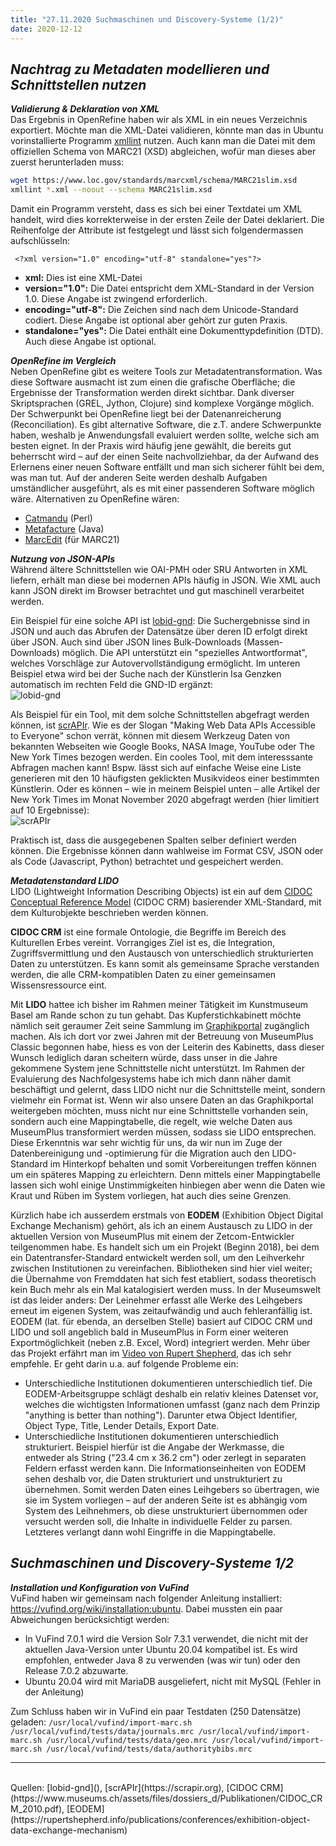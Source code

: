 ```yaml
---
title: "27.11.2020 Suchmaschinen und Discovery-Systeme (1/2)"
date: 2020-12-12
---
```


## *Nachtrag zu Metadaten modellieren und Schnittstellen nutzen*  

***Validierung & Deklaration von XML***   
Das Ergebnis in OpenRefine haben wir als XML in ein neues Verzeichnis exportiert. Möchte man die XML-Datei validieren, könnte man das in Ubuntu vorinstallierte Programm [xmllint](http://xmlsoft.org/xmllint.html) nutzen. Auch kann man die Datei mit dem offiziellen Schema von MARC21 (XSD) abgleichen, wofür man dieses aber zuerst herunterladen muss: 
```bash
wget https://www.loc.gov/standards/marcxml/schema/MARC21slim.xsd
xmllint *.xml --noout --schema MARC21slim.xsd
```

Damit ein Programm versteht, dass es sich bei einer Textdatei um XML handelt, wird dies korrekterweise in der ersten Zeile der Datei deklariert. Die Reihenfolge der Attribute ist festgelegt und lässt sich folgendermassen aufschlüsseln: 
 ```
  <?xml version="1.0" encoding="utf-8" standalone="yes"?>
  ```
* **xml:** Dies ist eine XML-Datei
* **version="1.0":** Die Datei entspricht dem XML-Standard in der Version 1.0. Diese Angabe ist zwingend erforderlich.
* **encoding="utf-8":** Die Zeichen sind nach dem Unicode-Standard codiert. Diese Angabe ist optional aber gehört zur guten Praxis.
* **standalone="yes":** Die Datei enthält eine Dokumenttypdefinition (DTD). Auch diese Angabe ist optional.

***OpenRefine im Vergleich***   
Neben OpenRefine gibt es weitere Tools zur Metadatentransformation. Was diese Software ausmacht ist zum einen die grafische Oberfläche; die Ergebnisse der Transformation werden direkt sichtbar. Dank diverser Skriptsprachen (GREL, Jython, Clojure) sind komplexe Vorgänge möglich. Der Schwerpunkt bei OpenRefine liegt bei der Datenanreicherung (Reconciliation). Es gibt alternative Software, die z.T. andere Schwerpunkte haben, weshalb je Anwendungsfall evaluiert werden sollte, welche sich am besten eignet. In der Praxis wird häufig jene gewählt, die bereits gut beherrscht wird – auf der einen Seite nachvollziehbar, da der Aufwand des Erlernens einer neuen Software entfällt und man sich sicherer fühlt bei dem, was man tut. Auf der anderen Seite werden deshalb Aufgaben umständlicher ausgeführt, als es mit einer passenderen Software möglich wäre. Alternativen zu OpenRefine wären:
* [Catmandu](https://librecat.org) (Perl)
* [Metafacture](https://github.com/metafacture/metafacture-core) (Java)
* [MarcEdit](https://marcedit.reeset.net) (für MARC21)

***Nutzung von JSON-APIs***   
Während ältere Schnittstellen wie OAI-PMH oder SRU Antworten in XML liefern, erhält man diese bei modernen APIs häufig in JSON. Wie XML auch kann JSON direkt im Browser betrachtet und gut maschinell verarbeitet werden.

Ein Beispiel für eine solche API ist [lobid-gnd](<https://lobid.org/gnd/api>): Die Suchergebnisse sind in JSON und auch das Abrufen der Datensätze über deren ID erfolgt direkt über JSON. Auch sind über JSON lines Bulk-Downloads (Massen-Downloads) möglich. Die API unterstützt ein "spezielles Antwortformat", welches Vorschläge zur Autovervollständigung ermöglicht. Im unteren Beispiel etwa wird bei der Suche nach der Künstlerin Isa Genzken automatisch im rechten Feld die GND-ID ergänzt:   
![lobid-gnd]({{site.baseurl}}/images/lobidgnd.png)

Als Beispiel für ein Tool, mit dem solche Schnittstellen abgefragt werden können, ist [scrAPIr](https://scrapir.org). Wie es der Slogan "Making Web Data APIs Accessible to Everyone" schon verrät, können mit diesem Werkzeug Daten von bekannten Webseiten wie Google Books, NASA Image, YouTube oder The New York Times bezogen werden. Ein cooles Tool, mit dem interesssante Abfragen machen kann! Bspw. lässt sich auf einfache Weise eine Liste generieren mit den 10 häufigsten geklickten Musikvideos einer bestimmten Künstlerin. Oder es können – wie in meinem Beispiel unten – alle Artikel der New York Times im Monat November 2020 abgefragt werden (hier limitiert auf 10 Ergebnisse):   
![scrAPIr]({{site.baseurl}}/images/scrapir.png)

Praktisch ist, dass die ausgegebenen Spalten selber definiert werden können. Die Ergebnisse können dann wahlweise im Format CSV, JSON oder als Code (Javascript, Python) betrachtet und gespeichert werden.

***Metadatenstandard LIDO***   
LIDO (Lightweight Information Describing Objects) ist ein auf dem [CIDOC Conceptual Reference Model](http://www.cidoc-crm.org/) (CIDOC CRM) basierender XML-Standard, mit dem Kulturobjekte beschrieben werden können.

**CIDOC CRM** ist eine formale Ontologie, die Begriffe im Bereich des Kulturellen Erbes vereint. Vorrangiges Ziel ist es, die Integration, Zugriffsvermittlung und den Austausch von unterschiedlich strukturierten Daten zu unterstützen. Es kann somit als gemeinsame Sprache verstanden werden, die alle CRM-kompatiblen Daten zu einer gemeinsamen Wissensressource eint.

Mit **LIDO** hattee ich bisher im Rahmen meiner Tätigkeit im Kunstmuseum Basel am Rande schon zu tun gehabt. Das Kupferstichkabinett möchte nämlich seit geraumer Zeit seine Sammlung im [Graphikportal](https://www.graphikportal.org) zugänglich machen. Als ich dort vor zwei Jahren mit der Betreuung von MuseumPlus Classic begonnen habe, hiess es von der Leiterin des Kabinetts, dass dieser Wunsch lediglich daran scheitern würde, dass unser in die Jahre gekommene System jene Schnittstelle nicht unterstützt. Im Rahmen der Evaluierung des Nachfolgesystems habe ich mich dann näher damit beschäftigt und gelernt, dass LIDO nicht nur die Schnittstelle meint, sondern vielmehr ein Format ist. Wenn wir also unsere Daten an das Graphikportal weitergeben möchten, muss nicht nur eine Schnittstelle vorhanden sein, sondern auch eine Mappingtabelle, die regelt, wie welche Daten aus MuseumPlus transformiert werden müssen, sodass sie LIDO entsprechen. Diese Erkenntnis war sehr wichtig für uns, da wir nun im Zuge der Datenbereinigung und -optimierung für die Migration auch den LIDO-Standard im Hinterkopf behalten und somit Vorbereitungen treffen können um ein späteres Mapping zu erleichtern. Denn mittels einer Mappingtabelle lassen sich wohl einige Unstimmigkeiten hinbiegen aber wenn die Daten wie Kraut und Rüben im System vorliegen, hat auch dies seine Grenzen. 

Kürzlich habe ich ausserdem erstmals von **EODEM** (Exhibition Object Digital Exchange Mechanism) gehört, als ich an einem Austausch zu LIDO in der aktuellen Version von MuseumPlus mit einem der Zetcom-Entwickler teilgenommen habe. Es handelt sich um ein Projekt (Beginn 2018), bei dem ein Datentransfer-Standard entwickelt werden soll, um den Leihverkehr zwischen Institutionen zu vereinfachen. Bibliotheken sind hier viel weiter; die Übernahme von Fremddaten hat sich fest etabliert, sodass theoretisch kein Buch mehr als ein Mal katalogisiert werden muss. In der Museumswelt ist das leider anders: Der Leinehmer erfasst alle Werke des Leihgebers erneut im eigenen System, was zeitaufwändig und auch fehleranfällig ist. EODEM (lat. für ebenda, an derselben Stelle) basiert auf CIDOC CRM und LIDO und soll angeblich bald in MuseumPlus in Form einer weiteren Exportmöglichkeit (neben z.B. Excel, Word) integriert werden. Mehr über das Projekt erfährt man im [Video von Rupert Shepherd](https://rupertshepherd.info/publications/conferences/exhibition-object-data-exchange-mechanism), das ich sehr empfehle. Er geht darin u.a. auf folgende Probleme ein:  
* Unterschiedliche Institutionen dokumentieren unterschiedlich tief. Die EODEM-Arbeitsgruppe schlägt deshalb ein relativ kleines Datenset vor, welches die wichtigsten Informationen umfasst (ganz nach dem Prinzip "anything is better than nothing"). Darunter etwa Object Identifier, Object Type, Title, Lender Details, Export Date.
* Unterschiedliche Institutionen dokumentieren unterschiedlich strukturiert. Beispiel hierfür ist die Angabe der Werkmasse, die entweder als String ("23.4 cm x 36.2 cm") oder zerlegt in separaten Feldern erfasst werden kann. Die Informationseinheiten von EODEM sehen deshalb vor, die Daten strukturiert und unstrukturiert zu übernehmen. Somit werden Daten eines Leihgebers so übertragen, wie sie im System vorliegen – auf der anderen Seite ist es abhängig vom System des Leihnehmers, ob diese unstrukturiert übernommen oder versucht werden soll, die Inhalte in individuelle Felder zu parsen. Letzteres verlangt dann wohl Eingriffe in die Mappingtabelle.

## *Suchmaschinen und Discovery-Systeme 1/2*   

***Installation und Konfiguration von VuFind***    
VuFind haben wir gemeinsam nach folgender Anleitung installiert: https://vufind.org/wiki/installation:ubuntu. Dabei mussten ein paar Abweichungen berücksichtigt werden:
* In VuFind 7.0.1 wird die Version Solr 7.3.1 verwendet, die nicht mit der aktuellen Java-Version unter Ubuntu 20.04 kompatibel ist. Es wird empfohlen, entweder Java 8 zu verwenden (was wir tun) oder den Release 7.0.2 abzuwarte.
* Ubuntu 20.04 wird mit MariaDB ausgeliefert, nicht mit MySQL (Fehler in der Anleitung)

Zum Schluss haben wir in VuFind ein paar Testdaten (250 Datensätze) geladen:
    ```
    /usr/local/vufind/import-marc.sh /usr/local/vufind/tests/data/journals.mrc
    /usr/local/vufind/import-marc.sh /usr/local/vufind/tests/data/geo.mrc
    /usr/local/vufind/import-marc.sh /usr/local/vufind/tests/data/authoritybibs.mrc
    ```

---  
<br>
Quellen: [lobid-gnd](<https://lobid.org/gnd/api>), [scrAPIr](https://scrapir.org), [CIDOC CRM](https://www.museums.ch/assets/files/dossiers_d/Publikationen/CIDOC_CRM_2010.pdf), [EODEM](https://rupertshepherd.info/publications/conferences/exhibition-object-data-exchange-mechanism)

